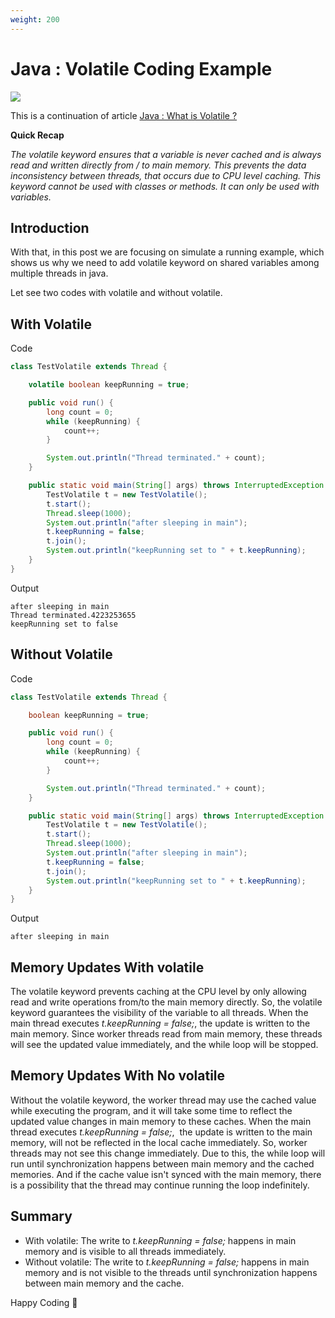 ```yaml
---
weight: 200
---
```

# Java : Volatile Coding Example

![](/images/Screenshot%202025-01-29%20123137.png)

This is a continuation of article [Java : What is Volatile ?](/docs/java/volatile/what-is-volatile/)

**Quick Recap** 

*The volatile keyword ensures that a variable is never cached and is always read and written directly from / to main memory. This prevents the data inconsistency between threads, that occurs due to CPU level caching. This keyword cannot be used with classes or methods. It can only be used with variables.*

## Introduction

With that, in this post we are focusing on simulate a running example, which shows us why we need to add volatile keyword on shared variables among multiple threads in java. 

Let see two codes with volatile and without volatile.

## With Volatile

Code
```java
class TestVolatile extends Thread {

    volatile boolean keepRunning = true;

    public void run() {
        long count = 0;
        while (keepRunning) {
            count++;
        }

        System.out.println("Thread terminated." + count);
    }

    public static void main(String[] args) throws InterruptedException {
        TestVolatile t = new TestVolatile();
        t.start();
        Thread.sleep(1000);
        System.out.println("after sleeping in main");
        t.keepRunning = false;
        t.join();
        System.out.println("keepRunning set to " + t.keepRunning);
    }
}
```

Output
```text
after sleeping in main
Thread terminated.4223253655
keepRunning set to false
```

## Without Volatile
Code
```java
class TestVolatile extends Thread {

    boolean keepRunning = true;

    public void run() {
        long count = 0;
        while (keepRunning) {
            count++;
        }

        System.out.println("Thread terminated." + count);
    }

    public static void main(String[] args) throws InterruptedException {
        TestVolatile t = new TestVolatile();
        t.start();
        Thread.sleep(1000);
        System.out.println("after sleeping in main");
        t.keepRunning = false;
        t.join();
        System.out.println("keepRunning set to " + t.keepRunning);
    }
}
```

Output
```text
after sleeping in main
```

## Memory Updates With volatile
The volatile keyword prevents caching at the CPU level by only allowing read and write operations from/to the main memory directly. So, the volatile keyword guarantees the visibility of the variable to all threads. When the main thread executes *t.keepRunning = false;*, the update is written to the main memory. Since worker threads read from main memory, these threads will see the updated value immediately, and the while loop will be stopped.

## Memory Updates With No volatile
Without the volatile keyword, the worker thread may use the cached value while executing the program, and it will take some time to reflect the updated value changes in main memory to these caches. When the main thread executes *t.keepRunning = false;*,  the update is written to the main memory, will not be reflected in the local cache immediately. So, worker threads may not see this change immediately. Due to this, the while loop will run until synchronization happens between main memory and the cached memories. And if the cache value isn't synced with the main memory, there is a possibility that the thread may continue running the loop indefinitely.

## Summary

* With volatile: The write to *t.keepRunning = false;* happens in main memory and is visible to all threads immediately.
* Without volatile: The write to *t.keepRunning = false;* happens in main memory and is not visible to the threads until synchronization happens between main memory and the cache.

Happy Coding 🙌
